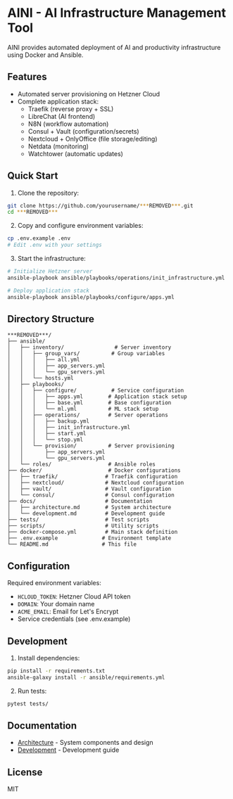 # AINI - AI Infrastructure Management Tool

AINI provides automated deployment of AI and productivity infrastructure using Docker and Ansible.

## Features

- Automated server provisioning on Hetzner Cloud
- Complete application stack:
  - Traefik (reverse proxy + SSL)
  - LibreChat (AI frontend)
  - N8N (workflow automation)
  - Consul + Vault (configuration/secrets)
  - Nextcloud + OnlyOffice (file storage/editing)
  - Netdata (monitoring)
  - Watchtower (automatic updates)

## Quick Start

1. Clone the repository:
```bash
git clone https://github.com/yourusername/***REMOVED***.git
cd ***REMOVED***
```

2. Copy and configure environment variables:
```bash
cp .env.example .env
# Edit .env with your settings
```

3. Start the infrastructure:
```bash
# Initialize Hetzner server
ansible-playbook ansible/playbooks/operations/init_infrastructure.yml

# Deploy application stack
ansible-playbook ansible/playbooks/configure/apps.yml
```

## Directory Structure

```
***REMOVED***/
├── ansible/
│   ├── inventory/                # Server inventory
│   │   ├── group_vars/          # Group variables
│   │   │   ├── all.yml
│   │   │   ├── app_servers.yml
│   │   │   └── gpu_servers.yml
│   │   └── hosts.yml
│   ├── playbooks/
│   │   ├── configure/           # Service configuration
│   │   │   ├── apps.yml        # Application stack setup
│   │   │   ├── base.yml        # Base configuration
│   │   │   └── ml.yml          # ML stack setup
│   │   ├── operations/         # Server operations
│   │   │   ├── backup.yml
│   │   │   ├── init_infrastructure.yml
│   │   │   ├── start.yml
│   │   │   └── stop.yml
│   │   └── provision/          # Server provisioning
│   │       ├── app_servers.yml
│   │       └── gpu_servers.yml
│   └── roles/                  # Ansible roles
├── docker/                     # Docker configurations
│   ├── traefik/               # Traefik configuration
│   ├── nextcloud/             # Nextcloud configuration
│   ├── vault/                 # Vault configuration
│   └── consul/                # Consul configuration
├── docs/                      # Documentation
│   ├── architecture.md        # System architecture
│   └── development.md         # Development guide
├── tests/                     # Test scripts
├── scripts/                   # Utility scripts
├── docker-compose.yml         # Main stack definition
├── .env.example              # Environment template
└── README.md                 # This file
```

## Configuration

Required environment variables:
- `HCLOUD_TOKEN`: Hetzner Cloud API token
- `DOMAIN`: Your domain name
- `ACME_EMAIL`: Email for Let's Encrypt
- Service credentials (see .env.example)

## Development

1. Install dependencies:
```bash
pip install -r requirements.txt
ansible-galaxy install -r ansible/requirements.yml
```

2. Run tests:
```bash
pytest tests/
```

## Documentation

- [Architecture](docs/architecture.md) - System components and design
- [Development](docs/development.md) - Development guide

## License

MIT